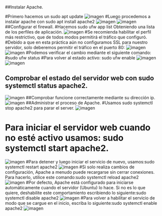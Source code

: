 
##Instalar Apache.

#Primero hacemos un sudo apt update
![imagen](https://github.com/romentoss/dpl_B_romen/blob/master/tareas/practicas/ud2_1/imagenes/1.png?raw=true)
#Luego procedemos a instalar apache con sudo apt install apache2
![imagen](https://github.com/romentoss/dpl_B_romen/blob/master/tareas/practicas/ud2_1/imagenes/2.png?raw=true)
![imagen](https://github.com/romentoss/dpl_B_romen/blob/master/tareas/practicas/ud2_1/imagenes/3.png?raw=true)
##Configurar el firewall.
#Hacemos sudo ufw app list Obteniendo una lista de los perfiles de aplicación.
![imagen](https://github.com/romentoss/dpl_B_romen/blob/master/tareas/practicas/ud2_1/imagenes/4.png?raw=true)
#Se recomienda habilitar el perfil más restrictivo, que de todos modos permitirá el tráfico que configuró. 
#Debido a que en esta práctica aún no configuramos SSL para nuestro servidor, solo deberemos permitir el tráfico en el puerto 80:
![imagen](https://github.com/romentoss/dpl_B_romen/blob/master/tareas/practicas/ud2_1/imagenes/5.png?raw=true)
![imagen](https://github.com/romentoss/dpl_B_romen/blob/master/tareas/practicas/ud2_1/imagenes/6.png?raw=true)
#Podemos verificar el cambio mediante el siguiente comando:
#sudo ufw status
#Para volver al estado activo: sudo ufw enable
![imagen](https://github.com/romentoss/dpl_B_romen/blob/master/tareas/practicas/ud2_1/imagenes/8.png?raw=true)
![imagen](https://github.com/romentoss/dpl_B_romen/blob/master/tareas/practicas/ud2_1/imagenes/9.png?raw=true)
## Comprobar el estado del servidor web con sudo systemctl status apache2.
![imagen](https://github.com/romentoss/dpl_B_romen/blob/master/tareas/practicas/ud2_1/imagenes/10.png?raw=true)
##Comprobar funcione correctamente mediante su dirección ip.
![imagen](https://github.com/romentoss/dpl_B_romen/blob/master/tareas/practicas/ud2_1/imagenes/12.png?raw=true)
##Administrar el proceso de Apache.
#Usamos sudo systemctl stop apache2 para parar el server. 
![imagen](https://github.com/romentoss/dpl_B_romen/blob/master/tareas/practicas/ud2_1/imagenes/11.png?raw=true)
# Para iniciar el servidor web cuando no esté activo usamos: sudo systemctl start apache2.

![imagen](https://github.com/romentoss/dpl_B_romen/blob/master/tareas/practicas/ud2_1/imagenes/13.png?raw=true)
#Para detener y luego iniciar el servicio de nuevo, usamos:sudo systemctl restart apache2
![imagen](https://github.com/romentoss/dpl_B_romen/blob/master/tareas/practicas/ud2_1/imagenes/14.png?raw=true)
#Si solo realiza cambios de configuración, Apache a menudo puede recargarse sin cerrar conexiones. Para hacerlo, utilice este comando:sudo systemctl reload apache2
![imagen](https://github.com/romentoss/dpl_B_romen/blob/master/tareas/practicas/ud2_1/imagenes/15.png?raw=true)
#Por defecto, Apache está configurado para iniciarse automáticamente cuando el servidor (Ubuntu) lo hace. Si no es lo que quiere, deshabilite este comportamiento escribiendo lo siguiente:sudo systemctl disable apache2
![imagen](https://github.com/romentoss/dpl_B_romen/blob/master/tareas/practicas/ud2_1/imagenes/16.png?raw=true)
#Para volver a habilitar el servicio de modo que se cargue en el inicio, escriba lo siguiente:sudo systemctl enable apache2
![imagen](https://github.com/romentoss/dpl_B_romen/blob/master/tareas/practicas/ud2_1/imagenes/17.png?raw=true)



